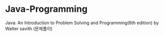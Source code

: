 # Java-Programming
Java: An Introduction to Problem Solving and Programming(6th edition) by Walter savith (문제풀이)
